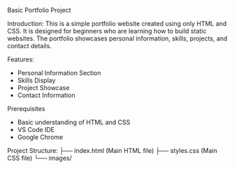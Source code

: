Basic Portfolio Project

Introduction:
This is a simple portfolio website created using only HTML and CSS. It is designed for beginners who are learning how to build static websites. The portfolio showcases personal information, skills, projects, and contact details.

Features:
* Personal Information Section
* Skills Display
* Project Showcase
* Contact Information

Prerequisites
* Basic understanding of HTML and CSS
* VS Code IDE
* Google Chrome

Project Structure:
├── index.html  (Main HTML file)
├── styles.css  (Main CSS file)
└── images/     


